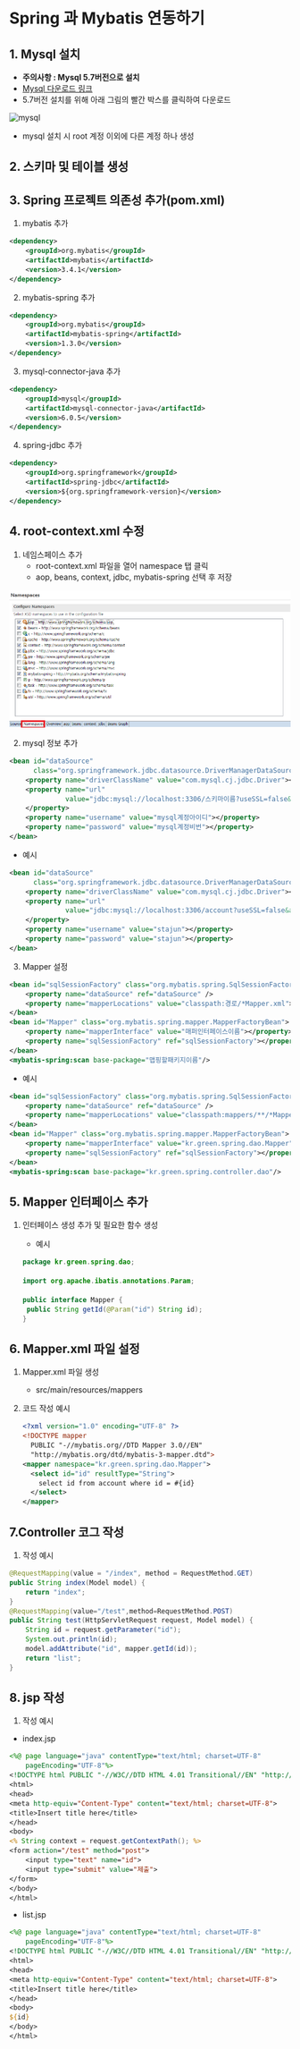 # Spring 과 Mybatis 연동하기

## 1. Mysql 설치

* **주의사항 : Mysql 5.7버전으로 설치**
* [Mysql 다운로드 링크](https://dev.mysql.com/downloads/installer/)
* 5.7버전 설치를 위해 아래 그림의 빨간 박스를 클릭하여 다운로드

![mysql](..\imgs\mybatis\mysqinstall.png)

* mysql 설치 시 root 계정 이외에 다른 계정 하나 생성

## 2. 스키마 및 테이블 생성 



## 3. Spring 프로젝트 의존성 추가(pom.xml)

1. mybatis 추가

~~~ xml
<dependency>
    <groupId>org.mybatis</groupId>
    <artifactId>mybatis</artifactId>
    <version>3.4.1</version>
</dependency>
~~~

2. mybatis-spring 추가

~~~xml
<dependency>
    <groupId>org.mybatis</groupId>
    <artifactId>mybatis-spring</artifactId>
    <version>1.3.0</version>
</dependency>
~~~

3. mysql-connector-java 추가

~~~xml
<dependency>
    <groupId>mysql</groupId>
    <artifactId>mysql-connector-java</artifactId>
    <version>6.0.5</version>
</dependency>
~~~

4. spring-jdbc 추가

~~~xml
<dependency>
    <groupId>org.springframework</groupId>
    <artifactId>spring-jdbc</artifactId>
    <version>${org.springframework-version}</version>
</dependency>
~~~

## 4. root-context.xml 수정

1. 네임스페이스 추가 
   * root-context.xml 파일을 열어 namespace 탭 클릭
   * aop, beans, context, jdbc, mybatis-spring 선택 후 저장

![](imgs\mybatis\root-context_namespace.png)

2. mysql 정보 추가

~~~xml
<bean id="dataSource"
      class="org.springframework.jdbc.datasource.DriverManagerDataSource">
    <property name="driverClassName" value="com.mysql.cj.jdbc.Driver"></property>
    <property name="url"
              value="jdbc:mysql://localhost:3306/스키마이름?useSSL=false&amp;serverTimezone=UTC">
    </property>
    <property name="username" value="mysql계정아이디"></property>
    <property name="password" value="mysql계정비번"></property>
</bean> 
~~~

* 예시

~~~xml
<bean id="dataSource"
      class="org.springframework.jdbc.datasource.DriverManagerDataSource">
    <property name="driverClassName" value="com.mysql.cj.jdbc.Driver"></property>
    <property name="url"
              value="jdbc:mysql://localhost:3306/account?useSSL=false&amp;serverTimezone=UTC">
    </property>
    <property name="username" value="stajun"></property>
    <property name="password" value="stajun"></property>
</bean>  
~~~

3. Mapper 설정

~~~xml
<bean id="sqlSessionFactory" class="org.mybatis.spring.SqlSessionFactoryBean">
    <property name="dataSource" ref="dataSource" />
    <property name="mapperLocations" value="classpath:경로/*Mapper.xml"></property>
</bean>
<bean id="Mapper" class="org.mybatis.spring.mapper.MapperFactoryBean">
    <property name="mapperInterface" value="매퍼인터페이스이름"></property>
    <property name="sqlSessionFactory" ref="sqlSessionFactory"></property>
</bean>
<mybatis-spring:scan base-package="맵핑할패키지이름"/>
~~~

* 예시

~~~xml
<bean id="sqlSessionFactory" class="org.mybatis.spring.SqlSessionFactoryBean">
    <property name="dataSource" ref="dataSource" />
    <property name="mapperLocations" value="classpath:mappers/**/*Mapper.xml"></property>
</bean>
<bean id="Mapper" class="org.mybatis.spring.mapper.MapperFactoryBean">
    <property name="mapperInterface" value="kr.green.spring.dao.Mapper"></property>
    <property name="sqlSessionFactory" ref="sqlSessionFactory"></property>
</bean>
<mybatis-spring:scan base-package="kr.green.spring.controller.dao"/>
~~~

## 5. Mapper 인터페이스 추가

1. 인터페이스 생성 추가 및 필요한 함수 생성

   * 예시 

   ~~~java
   package kr.green.spring.dao;
   
   import org.apache.ibatis.annotations.Param;
   
   public interface Mapper {
   	public String getId(@Param("id") String id);
   }
   
   ~~~

   

## 6. Mapper.xml 파일 설정

1. Mapper.xml 파일 생성

   * src/main/resources/mappers

2. 코드 작성 예시

   ~~~xml
   <?xml version="1.0" encoding="UTF-8" ?>
   <!DOCTYPE mapper
     PUBLIC "-//mybatis.org//DTD Mapper 3.0//EN"
     "http://mybatis.org/dtd/mybatis-3-mapper.dtd">
   <mapper namespace="kr.green.spring.dao.Mapper">
     <select id="id" resultType="String">
       select id from account where id = #{id}
     </select>
   </mapper>
   ~~~



## 7.Controller 코그 작성 

1. 작성 예시

~~~java
@RequestMapping(value = "/index", method = RequestMethod.GET)
public String index(Model model) {
    return "index";
}
@RequestMapping(value="/test",method=RequestMethod.POST)
public String test(HttpServletRequest request, Model model) {
    String id = request.getParameter("id");
    System.out.println(id);
    model.addAttribute("id", mapper.getId(id));
    return "list";
}
~~~

## 8. jsp 작성

1. 작성 예시

* index.jsp

~~~jsp
<%@ page language="java" contentType="text/html; charset=UTF-8"
    pageEncoding="UTF-8"%>
<!DOCTYPE html PUBLIC "-//W3C//DTD HTML 4.01 Transitional//EN" "http://www.w3.org/TR/html4/loose.dtd">
<html>
<head>
<meta http-equiv="Content-Type" content="text/html; charset=UTF-8">
<title>Insert title here</title>
</head>
<body>
<% String context = request.getContextPath(); %>
<form action="/test" method="post">
	<input type="text" name="id">
	<input type="submit" value="제출">
</form>
</body>
</html>
~~~

   *  list.jsp

~~~jsp
<%@ page language="java" contentType="text/html; charset=UTF-8"
    pageEncoding="UTF-8"%>
<!DOCTYPE html PUBLIC "-//W3C//DTD HTML 4.01 Transitional//EN" "http://www.w3.org/TR/html4/loose.dtd">
<html>
<head>
<meta http-equiv="Content-Type" content="text/html; charset=UTF-8">
<title>Insert title here</title>
</head>
<body>
${id}
</body>
</html>
~~~



